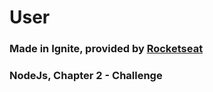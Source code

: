 # User

### Made in Ignite, provided by [Rocketseat](https://www.rocketseat.com.br/)

### NodeJs, Chapter 2 - Challenge
